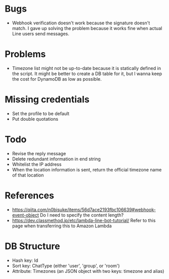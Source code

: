 # Bugs

- Webhook verification doesn't work because the signature doesn't match. I gave up solving the problem because it works fine when actual Line users send messages.

# Problems

- Timezone list might not be up-to-date because it is statically defined in the script.
    It might be better to create a DB table for it, but I wanna keep the cost for DynamoDB as low as possible.

# Missing credentials

- Set the profile to be default
- Put double quotations

# Todo

- Revise the reply message
- Delete redundant information in end string
- Whitelist the IP address
- When the location information is sent, return the official timezone name of that location

# References

- https://qiita.com/n0bisuke/items/56d7ace2193fbc106639#webhook-event-object
    Do I need to specify the content length?
- https://dev.classmethod.jp/etc/lambda-line-bot-tutorial/
    Refer to this page when transferring this to Amazon Lambda

# DB Structure

- Hash key: Id
- Sort key: ChatType (either 'user', 'group', or 'room')
- Attribute: Timezones (an JSON object with two keys: timezone and alias)